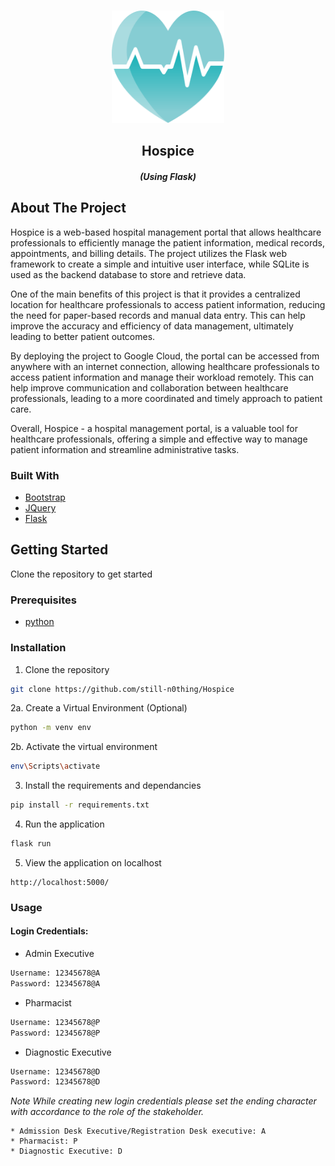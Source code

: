 <!-- PROJECT LOGO -->
<br />
<p align="center">
    <img src="static/img/logo.svg" alt="Logo" width="180" height="180">
  </a>

  <h2 align="center">Hospice</h2>
  <h5 align="center"><em>(Using Flask)</em></h5>
</p>



<!-- ABOUT THE PROJECT -->
## About The Project
Hospice is a web-based hospital management portal that allows healthcare professionals to efficiently manage the patient information, medical records, appointments, and billing details. The project utilizes the Flask web framework to create a simple and intuitive user interface, while SQLite is used as the backend database to store and retrieve data.

One of the main benefits of this project is that it provides a centralized location for healthcare professionals to access patient information, reducing the need for paper-based records and manual data entry. This can help improve the accuracy and efficiency of data management, ultimately leading to better patient outcomes.

By deploying the project to Google Cloud, the portal can be accessed from anywhere with an internet connection, allowing healthcare professionals to access patient information and manage their workload remotely. This can help improve communication and collaboration between healthcare professionals, leading to a more coordinated and timely approach to patient care. 

Overall, Hospice - a hospital management portal, is a valuable tool for healthcare professionals, offering a simple and effective way to manage patient information and streamline administrative tasks.

### Built With

* [Bootstrap](https://getbootstrap.com)
* [JQuery](https://jquery.com)
* [Flask](https://palletsprojects.com/p/flask/)



<!-- GETTING STARTED -->
## Getting Started

Clone the repository to get started

### Prerequisites

* [python](https://www.python.org/)

### Installation

1. Clone the repository
```sh
git clone https://github.com/still-n0thing/Hospice
```
2a. Create a Virtual Environment (Optional)
```sh
python -m venv env
```
2b. Activate the virtual environment 
```sh
env\Scripts\activate
```
3. Install the requirements and dependancies
```sh
pip install -r requirements.txt
```
4. Run the application
```python
flask run
```
5. View the application on localhost
```
http://localhost:5000/
```


### Usage

#### Login Credentials:

* Admin Executive
```sh
Username: 12345678@A
Password: 12345678@A
```

* Pharmacist
```sh
Username: 12345678@P
Password: 12345678@P
```

* Diagnostic Executive
```sh
Username: 12345678@D
Password: 12345678@D
```

*Note While creating new login credentials please set the ending character with accordance to the role of the stakeholder.*

    * Admission Desk Executive/Registration Desk executive: A
    * Pharmacist: P
    * Diagnostic Executive: D
